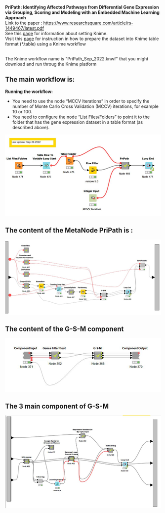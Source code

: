 **PriPath: Identifying Affected  Pathways from Differential Gene Expression via Grouping, Scoring and Modeling with an Embedded Machine Learning Approach**  
Link to the paper :  https://www.researchsquare.com/article/rs-1449467/latest.pdf
<br>
See this [page](https://github.com/malikyousef/PriPath/blob/697b1d659a4aa83e91d6043c90d7ade009a65cfc/SettingsKnime.md) for information about setting Knime.
<br>
Visit this [page](https://github.com/malikyousef/PriPath/blob/main/TableFormat.md) for instruction in how to prepare the dataset into Knime table format (*.table) using a Knime workflow

<br> 
The Knime workflow name is "PriPath_Sep_2022.knwf" that you might download and run throug the Knime platform

## The main workflow is: ##

**Running the workflow:**

- You need to use the node “MCCV Iterations” in order to specify the number of Monte Carlo Cross Validation (MCCV) iterations, for example 10 or 100.
- You need to configure the node “List Files/Folders” to point it to the folder that has the gene expression dataset in a table format (as described above).

![alt text](https://github.com/malikyousef/PriPath/blob/main/PriPath_main.PNG?raw=true)


 
 ## The content of the MetaNode PriPath is : ##
 
![alt text](https://github.com/malikyousef/PriPath/blob/main/PripPath_MetaNode.JPG?raw=true)

 ## The content of the G-S-M component ##
 
 ![alt text](https://github.com/malikyousef/PriPath/blob/main/Ttest_and_GSM.JPG?raw=true)

## The 3 main component of G-S-M ##
 ![alt text](https://github.com/malikyousef/PriPath/blob/main/G-S-M_all_steps.JPG?raw=true)
